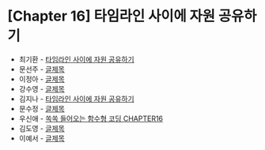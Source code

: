 # [Chapter 16] 타임라인 사이에 자원 공유하기

- 최기환 - [타임라인 사이에 자원 공유하기](https://www.blog.gihwan-dev.com/posts/bookSailor-fp-chapter16/)
- 문선주 - [글제목](링크)
- 이정아 - [글제목](링크)
- 강수영 - [글제목](링크)
- 김지나 - [타임라인 사이에 자원 공유하기](https://zzinao.notion.site/chap-16-0e3b080516b740e5aec1e034b1fb84df?pvs=4)
- 문수정 - [글제목](링크)
- 우신애 - [쏙쏙 들어오는 함수형 코딩 CHAPTER16](https://velog.io/@wooshinae/%EC%8F%99%EC%8F%99-%EB%93%A4%EC%96%B4%EC%98%A4%EB%8A%94-%ED%95%A8%EC%88%98%ED%98%95%EC%BD%94%EB%94%A9-CHAPTER16)
- 김도영 - [글제목](링크)
- 이예서 - [글제목](링크)
